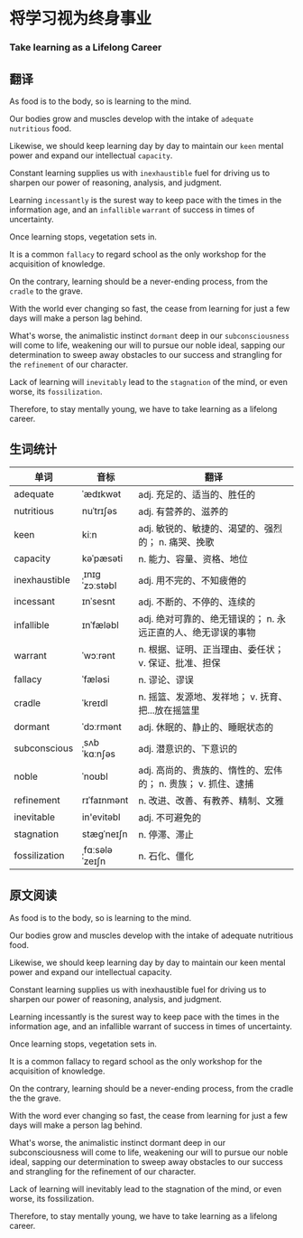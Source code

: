 # 将学习视为终身事业

### Take learning as a Lifelong Career

## 翻译
As food is to the body, so is learning to the mind.

Our bodies grow and muscles develop with the intake of `adequate` `nutritious` food.

Likewise, we should keep learning day by day to maintain our `keen` mental power and expand our intellectual `capacity`.

Constant learning supplies us with `inexhaustible` fuel for driving us to sharpen our power of reasoning, analysis, and judgment.

Learning `incessantly` is the surest way to keep pace with the times in the information age, and an `infallible` `warrant` of success in times of uncertainty.

Once learning stops, vegetation sets in.

It is a common `fallacy` to regard school as the only workshop for the acquisition of knowledge.

On the contrary, learning should be a never-ending process, from the `cradle` to the grave.

With the world ever changing so fast, the cease from learning for just a few days will make a person lag behind.

What's worse, the animalistic instinct `dormant` deep in our `subconsciousness` will come to life, weakening our will to pursue our noble ideal, sapping our determination to sweep away obstacles to our success and strangling for the `refinement` of our character.

Lack of learning will `inevitably` lead to the `stagnation` of the mind, or even worse, its `fossilization`.

Therefore, to stay mentally young, we have to take learning as a lifelong career.

## 生词统计
| 单词 | 音标 | 翻译 |
|-|-|-|
| adequate | ˈædɪkwət | adj. 充足的、适当的、胜任的 |
| nutritious | nuˈtrɪʃəs | adj. 有营养的、滋养的 |
| keen | kiːn | adj. 敏锐的、敏捷的、渴望的、强烈的； n. 痛哭、挽歌 |
| capacity | kəˈpæsəti | n. 能力、容量、资格、地位 |
| inexhaustible | ˌɪnɪɡˈzɔːstəbl | adj. 用不完的、不知疲倦的 |
| incessant | ɪnˈsesnt | adj. 不断的、不停的、连续的 |
| infallible | ɪnˈfæləbl | adj. 绝对可靠的、绝无错误的； n. 永远正直的人、绝无谬误的事物 |
| warrant | ˈwɔːrənt | n. 根据、证明、正当理由、委任状； v. 保证、批准、担保 |
| fallacy | ˈfæləsi | n. 谬论、谬误 |
| cradle | ˈkreɪdl | n. 摇篮、发源地、发祥地； v. 抚育、把...放在摇篮里 |
| dormant | ˈdɔːrmənt | adj. 休眠的、静止的、睡眠状态的 |
| subconscious | ˌsʌbˈkɑːnʃəs | adj. 潜意识的、下意识的 |
| noble | ˈnoʊbl | adj. 高尚的、贵族的、惰性的、宏伟的； n. 贵族； v. 抓住、逮捕 |
| refinement | rɪˈfaɪnmənt | n. 改进、改善、有教养、精制、文雅 |
| inevitable | in'evitəbl | adj. 不可避免的 |
| stagnation | stæɡˈneɪʃn | n. 停滞、滞止 |
| fossilization | ˌfɑːsələˈzeɪʃn | n. 石化、僵化 |


## 原文阅读
As food is to the body, so is learning to the mind.

Our bodies grow and muscles develop with the intake of adequate nutritious food.

Likewise, we should keep learning day by day to maintain our keen mental power and expand our intellectual capacity.

Constant learning supplies us with inexhaustible fuel for driving us to sharpen our power of reasoning, analysis, and judgment.

Learning incessantly is the surest way to keep pace with the times in the information age, and an infallible warrant of success in times of uncertainty.

Once learning stops, vegetation sets in.

It is a common fallacy to regard school as the only workshop for the acquisition of knowledge.

On the contrary, learning should be a never-ending process, from the cradle the the grave.

With the word ever changing so fast, the cease from learning for just a few days will make a person lag behind.

What's worse, the animalistic instinct dormant deep in our subconsciousness will come to life, weakening our will to pursue our noble ideal, sapping our determination to sweep away obstacles to our success and strangling for the refinement of our character.

Lack of learning will inevitably lead to the stagnation of the mind, or even worse, its fossilization.

Therefore, to stay mentally young, we have to take learning as a lifelong career.

<src-rtyAudio :src="'https://rtyxmd.gitee.io/rtyresources2020/February/Take%20Learning%20as%20a%20Lifelong%20Career.mp3'"></src-rtyAudio>